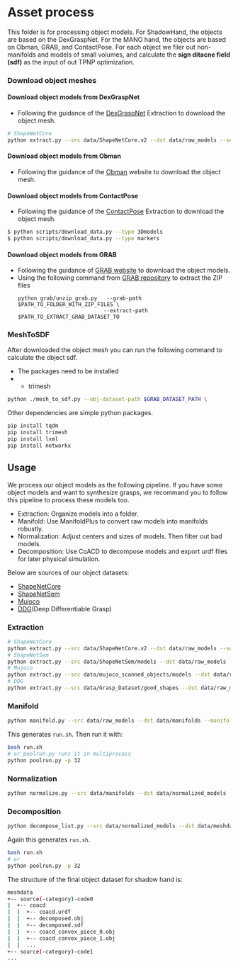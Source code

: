 # Asset process

This folder is for processing object models. For ShadowHand, the objects are based on the DexGraspNet. For the MANO hand, the objects are based on Obman, GRAB, and ContactPose.
For each object we filer out non-manifolds and models of small volumes, and calculate the **sign ditacne field (sdf)** as the input of out TPNP optimization. 

### Download object meshes
  #### Download object models from DexGraspNet
   - Following the guidance of the [DexGraspNet](https://github.com/PKU-EPIC/DexGraspNet/tree/main/asset_process) Extraction to download the object mesh.
   ```bash
   # ShapeNetCore
   python extract.py --src data/ShapeNetCore.v2 --dst data/raw_models --set core # replace data root with yours
   ```
   #### Download object models from Obman
  - Following the guidance of the [Obman](https://hassony2.github.io/obman) website to download the object mesh.

   #### Download object models from ContactPose
  - Following the guidance of the [ContactPose]([https://github.com/PKU-EPIC/DexGraspNet/tree/main/asset_process](https://github.com/facebookresearch/ContactPose/blob/main/docs/doc.md#downloading-data)) Extraction to download the object mesh.
  ```bash
  $ python scripts/download_data.py --type 3Dmodels
  $ python scripts/download_data.py --type markers
  ```

   #### Download object models from GRAB
  - Following the guidance of [GRAB website](https://grab.is.tue.mpg.de/) to download the object models.
  - Using the following command from [GRAB repository](https://github.com/otaheri/GRAB)  to extract the ZIP files
     ```Shell
    python grab/unzip_grab.py   --grab-path $PATH_TO_FOLDER_WITH_ZIP_FILES \
                                --extract-path $PATH_TO_EXTRACT_GRAB_DATASET_TO
    ```


### MeshToSDF
After downloaded the object mesh you can run the following command to calculate the object sdf.
- The packages need to be installed
- - trimesh

```bash
python ./mesh_to_sdf.py --obj-dataset-path $GRAB_DATASET_PATH \

```

Other dependencies are simple python packages.

```bash
pip install tqdm
pip install trimesh
pip install lxml
pip install networkx
```

## Usage

We process our object models as the following pipeline. If you have some object models and want to synthesize grasps, we recommand you to follow this pipeline to process these models too.

- Extraction: Organize models into a folder.
- Manifold: Use ManifoldPlus to convert raw models into manifolds robustly.
- Normalization: Adjust centers and sizes of models. Then filter out bad models.
- Decomposition: Use CoACD to decompose models and export urdf files for later physical simulation.

Below are sources of our object datasets:

- [ShapeNetCore](https://shapenet.org/)
- [ShapeNetSem](https://shapenet.org/)
- [Mujoco](https://github.com/kevinzakka/mujoco_scanned_objects)
- [DDG](https://gamma.umd.edu/researchdirections/grasping/differentiable_grasp_planner)(Deep Differentiable Grasp)

### Extraction

```bash
# ShapeNetCore
python extract.py --src data/ShapeNetCore.v2 --dst data/raw_models --set core # replace data root with yours
# ShapeNetSem
python extract.py --src data/ShapeNetSem/models --dst data/raw_models --set sem --meta data/ShapeNetSem/metadata.csv
# Mujoco
python extract.py --src data/mujoco_scanned_objects/models --dst data/raw_models --set mujoco
# DDG
python extract.py --src data/Grasp_Dataset/good_shapes --dst data/raw_models --set ddg
```

### Manifold

```bash
python manifold.py --src data/raw_models --dst data/manifolds --manifold_path ../thirdparty/ManifoldPlus/build/manifold
```

This generates `run.sh`. Then run it with:

```bash
bash run.sh
# or poolrun.py runs it in multiprocess
python poolrun.py -p 32
```

### Normalization

```bash
python normalize.py --src data/manifolds --dst data/normalized_models
```

### Decomposition

```bash
python decompose_list.py --src data/normalized_models --dst data/meshdata --coacd_path ../thirdparty/CoACD/build/main
```

Again this generates `run.sh`.

```bash
bash run.sh
# or
python poolrun.py -p 32
```

The structure of the final object dataset for shadow hand is:

```bash
meshdata
+-- source(-category)-code0
|  +-- coacd
|  |  +-- coacd.urdf
|  |  +-- decomposed.obj
|  |  +-- decomposed.sdf
|  |  +-- coacd_convex_piece_0.obj
|  |  +-- coacd_convex_piece_1.obj
|  |  ...
+-- source(-category)-code1
...
```
